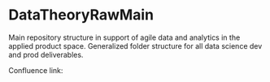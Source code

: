 # DataTheoryRawMain
Main repository structure in support of agile data and analytics in the applied product space.
Generalized folder structure for all data science dev and prod deliverables. 

Confluence link: 

